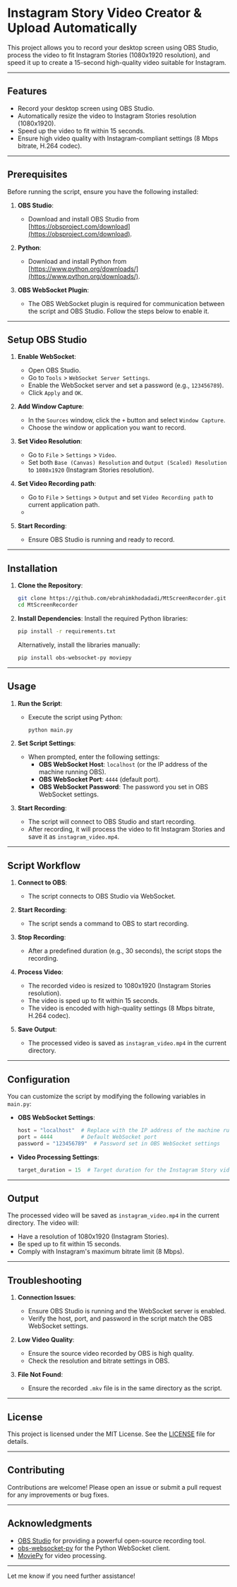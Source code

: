 # Instagram Story Video Creator & Upload Automatically

This project allows you to record your desktop screen using OBS Studio, process the video to fit Instagram Stories (1080x1920 resolution), and speed it up to create a 15-second high-quality video suitable for Instagram.

---

## **Features**
- Record your desktop screen using OBS Studio.
- Automatically resize the video to Instagram Stories resolution (1080x1920).
- Speed up the video to fit within 15 seconds.
- Ensure high video quality with Instagram-compliant settings (8 Mbps bitrate, H.264 codec).

---

## **Prerequisites**

Before running the script, ensure you have the following installed:

1. **OBS Studio**:
   - Download and install OBS Studio from [https://obsproject.com/download](https://obsproject.com/download).

2. **Python**:
   - Download and install Python from [https://www.python.org/downloads/](https://www.python.org/downloads/).

3. **OBS WebSocket Plugin**:
   - The OBS WebSocket plugin is required for communication between the script and OBS Studio. Follow the steps below to enable it.

---

## **Setup OBS Studio**

1. **Enable WebSocket**:
   - Open OBS Studio.
   - Go to `Tools` > `WebSocket Server Settings`.
   - Enable the WebSocket server and set a password (e.g., `123456789`).
   - Click `Apply` and `OK`.

2. **Add Window Capture**:
   - In the `Sources` window, click the `+` button and select `Window Capture`.
   - Choose the window or application you want to record.

3. **Set Video Resolution**:
   - Go to `File` > `Settings` > `Video`.
   - Set both `Base (Canvas) Resolution` and `Output (Scaled) Resolution` to `1080x1920` (Instagram Stories resolution).

3. **Set Video Recording path**:
   - Go to `File` > `Settings` > `Output` and set `Video Recording path` to current application path.
   - 
4. **Start Recording**:
   - Ensure OBS Studio is running and ready to record.

---

## **Installation**

1. **Clone the Repository**:
   ```bash
   git clone https://github.com/ebrahimkhodadadi/MtScreenRecorder.git
   cd MtScreenRecorder
   ```

2. **Install Dependencies**:
   Install the required Python libraries:
   ```bash
   pip install -r requirements.txt
   ```

   Alternatively, install the libraries manually:
   ```bash
   pip install obs-websocket-py moviepy
   ```

---

## **Usage**

1. **Run the Script**:
   - Execute the script using Python:
     ```bash
     python main.py
     ```

2. **Set Script Settings**:
   - When prompted, enter the following settings:
     - **OBS WebSocket Host**: `localhost` (or the IP address of the machine running OBS).
     - **OBS WebSocket Port**: `4444` (default port).
     - **OBS WebSocket Password**: The password you set in OBS WebSocket settings.

3. **Start Recording**:
   - The script will connect to OBS Studio and start recording.
   - After recording, it will process the video to fit Instagram Stories and save it as `instagram_video.mp4`.

---

## **Script Workflow**

1. **Connect to OBS**:
   - The script connects to OBS Studio via WebSocket.

2. **Start Recording**:
   - The script sends a command to OBS to start recording.

3. **Stop Recording**:
   - After a predefined duration (e.g., 30 seconds), the script stops the recording.

4. **Process Video**:
   - The recorded video is resized to 1080x1920 (Instagram Stories resolution).
   - The video is sped up to fit within 15 seconds.
   - The video is encoded with high-quality settings (8 Mbps bitrate, H.264 codec).

5. **Save Output**:
   - The processed video is saved as `instagram_video.mp4` in the current directory.

---

## **Configuration**

You can customize the script by modifying the following variables in `main.py`:

- **OBS WebSocket Settings**:
  ```python
  host = "localhost"  # Replace with the IP address of the machine running OBS
  port = 4444         # Default WebSocket port
  password = "123456789"  # Password set in OBS WebSocket settings
  ```

- **Video Processing Settings**:
  ```python
  target_duration = 15  # Target duration for the Instagram Story video (in seconds)
  ```

---

## **Output**

The processed video will be saved as `instagram_video.mp4` in the current directory. The video will:
- Have a resolution of 1080x1920 (Instagram Stories).
- Be sped up to fit within 15 seconds.
- Comply with Instagram's maximum bitrate limit (8 Mbps).

---

## **Troubleshooting**

1. **Connection Issues**:
   - Ensure OBS Studio is running and the WebSocket server is enabled.
   - Verify the host, port, and password in the script match the OBS WebSocket settings.

2. **Low Video Quality**:
   - Ensure the source video recorded by OBS is high quality.
   - Check the resolution and bitrate settings in OBS.

3. **File Not Found**:
   - Ensure the recorded `.mkv` file is in the same directory as the script.

---

## **License**

This project is licensed under the MIT License. See the [LICENSE](LICENSE) file for details.

---

## **Contributing**

Contributions are welcome! Please open an issue or submit a pull request for any improvements or bug fixes.

---

## **Acknowledgments**

- [OBS Studio](https://obsproject.com/) for providing a powerful open-source recording tool.
- [obs-websocket-py](https://github.com/Elektordi/obs-websocket-py) for the Python WebSocket client.
- [MoviePy](https://zulko.github.io/moviepy/) for video processing.

---

Let me know if you need further assistance!
